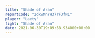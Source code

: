 ```yaml
---
title: "Shade of Aran"
reportCode: "2dxwMnYH37rFJfN1"
player: "Laety"
fight: "Shade of Aran"
date: 2021-06-30T19:09:58.934000+00:00
---
```

